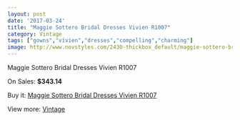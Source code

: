 ```yaml
---
layout: post
date: '2017-03-24'
title: "Maggie Sottero Bridal Dresses Vivien R1007"
category: Vintage
tags: ["gowns","vivien","dresses","compelling","charming"]
image: http://www.novstyles.com/2430-thickbox_default/maggie-sottero-bridal-dresses-vivien-r1007.jpg
---
```

Maggie Sottero Bridal Dresses Vivien R1007

On Sales: **$343.14**
<a href="https://www.novstyles.com/en/vintage/1377-maggie-sottero-bridal-dresses-vivien-r1007.html"><amp-img layout="responsive" width="600" height="600" src="//www.novstyles.com/2430-thickbox_default/maggie-sottero-bridal-dresses-vivien-r1007.jpg" alt="Maggie Sottero Bridal Dresses Vivien R1007 0" /></a>
<a href="https://www.novstyles.com/en/vintage/1377-maggie-sottero-bridal-dresses-vivien-r1007.html"><amp-img layout="responsive" width="600" height="600" src="//www.novstyles.com/2431-thickbox_default/maggie-sottero-bridal-dresses-vivien-r1007.jpg" alt="Maggie Sottero Bridal Dresses Vivien R1007 1" /></a>

Buy it: [Maggie Sottero Bridal Dresses Vivien R1007](https://www.novstyles.com/en/vintage/1377-maggie-sottero-bridal-dresses-vivien-r1007.html "Maggie Sottero Bridal Dresses Vivien R1007")

View more: [Vintage](https://www.novstyles.com/en/9-vintage "Vintage")